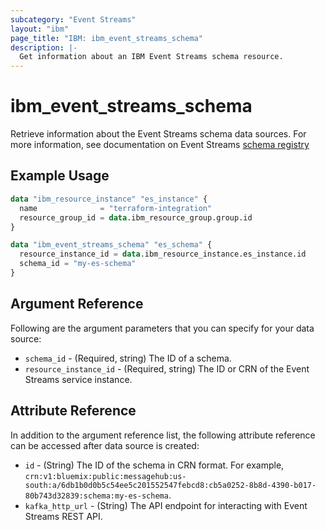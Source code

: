 ```yaml
---
subcategory: "Event Streams"
layout: "ibm"
page_title: "IBM: ibm_event_streams_schema"
description: |-
  Get information about an IBM Event Streams schema resource.
---
```


# ibm_event_streams_schema

Retrieve information about the Event Streams schema data sources. For more information, see documentation on Event Streams [schema registry](https://cloud.ibm.com/docs/EventStreams?topic=EventStreams-ES_schema_registry)

## Example Usage

```terraform
data "ibm_resource_instance" "es_instance" {
  name              = "terraform-integration"
  resource_group_id = data.ibm_resource_group.group.id
}

data "ibm_event_streams_schema" "es_schema" {
  resource_instance_id = data.ibm_resource_instance.es_instance.id
  schema_id = "my-es-schema"
}
```

## Argument Reference
Following are the argument parameters that you can specify for your data source:

- `schema_id` - (Required, string) The ID of a schema.
- `resource_instance_id` - (Required, string) The ID or CRN of the Event Streams service instance.

## Attribute Reference

In addition to the argument reference list, the following attribute reference can be accessed after data source is created:

- `id` - (String) The ID of the schema in CRN format. For example, `crn:v1:bluemix:public:messagehub:us-south:a/6db1b0d0b5c54ee5c201552547febcd8:cb5a0252-8b8d-4390-b017-80b743d32839:schema:my-es-schema`.
- `kafka_http_url` - (String) The API endpoint for interacting with Event Streams REST API.